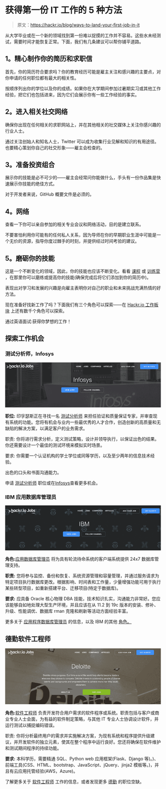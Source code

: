 # 获得第一份 IT 工作的 5 种方法

> 原文：<https://hackr.io/blog/ways-to-land-your-first-job-in-it>

从大学毕业或在一个新的领域找到第一份难以捉摸的工作并不容易。这些水未经测试，需要时间才能恢复正常。下面，我们有几条建议可以帮你铺平道路。

## 1。精心制作你的简历和求职信

首先，你的简历符合要求吗？你的教育经历可能是雇主关注和感兴趣的主要点，对你申请的任何职位都有最大的相关性。

按顺序列出你的学位以及你的成绩。如果你在大学期间参加过暑期实习或其他工作经验，把它们也包括进来，因为它们会展示你有一些工作经验的事实。

## 2。进入相关社交网络

确保你出现在任何相关的求职网站上，并在其他相关的社交媒体上关注你感兴趣的行业人士。

通过关注创始人和知名人士，Twitter 可以成为收集行业见解和知识的有用途径。也要精心策划你自己的社交形象——雇主会检查的。

## 3。准备投资组合

展示你的技能是必不可少的——雇主会经常问你能做什么，手头有一份作品集是快速展示你技能的绝佳方式。

对于开发者来说，GitHub 概要文件是必须的。

## 4。网络

查看一下你可以亲自参加的相关专业会议和网络活动，目的是建立联系。

不要害怕利用你可能有的任何私人关系，因为导师在你的早期职业生涯中可能是一个无价的资源，指导你度过棘手的时刻，并提供经过时间考验的建议。

## 5。磨砺你的技能

这是一个不断变化的领域，因此，你的技能也应该不断变化。看看 [课程](https://hackr.io/blog/best-python-courses) 或 [训练营](https://hackr.io/blog/free-coding-bootcamps) ，在那里你可以磨练或提高你的技能(确保完成后将它们添加到你的简历中)。

表现出对学习和发展的兴趣是向雇主表明你对自己的职业和未来挑战充满热情的好方法。

现在准备好找新工作了吗？下面我们有三个角色可以探索——在 [Hackr.io 工作板块](https://jobs.hackr.io/) 上还有数千个角色可以探索。

通过英语面试:获得你梦想的工作！

## **探索工作机会**

### **测试分析师，Infosys**

![](img/b65eb79f962e52f12bfd9a16aa011831.png)

**职位:** 印孚瑟斯正在寻找一名 [测试分析师](https://jobs.hackr.io/job/test-analyst-at-infosys-3) 来担任验证和质量保证专家，并审查现有系统的功能。您将有机会与业内一些最优秀的人才合作，创造创新的高质量和无缺陷的解决方案，以满足客户的业务需求。

职责: 你将进行需求分析，定义测试策略，设计并领导执行，以保证出色的结果。你还需要设计一个最佳的测试环境来模拟实时场景。

要求: 你需要一个认证机构的学士学位或同等学历，以及至少两年的信息技术经验。

出色的口头和书面沟通能力。

申请 [测试分析师](https://jobs.hackr.io/job/test-analyst-at-infosys-3) 职位或在[Infosys](https://jobs.hackr.io/company/infosys-3)查看更多机会。

### **IBM 应用数据库管理员**

![](img/cecf43022ed4bc4ba7a100bc27b8f392.png)

**角色:**[应用数据库管理员](https://jobs.hackr.io/job/application-database-administrator-3-at-ibm-1) 将为具有轮流待命系统的客户端系统提供 24x7 数据库管理支持。

**职责:** 您将参与监控、备份和恢复、系统资源管理和容量管理，并通过服务请求为特定项目执行数据库更改。根据影响、时间表和工作量，少量增强功能可用于执行某些转型项目，如重新搭建平台、迁移项目(特定于数据库)。

**要求:** 应具备 Oracle 核心物理 DBA 技能，技术知识扎实，沟通能力非常好。您应该能够自如地处理大型生产环境，并且应该在从 11.2 到 19c 版本的安装、修补、升级、性能调优、数据库 rman 克隆和刷新等活动方面经验丰富。

更多关于 [应用程序数据库管理员](https://jobs.hackr.io/job/application-database-administrator-3-at-ibm-1) 的信息，以及 IBM 的其他 [角色。](https://jobs.hackr.io/company/ibm-1)

## 德勤软件工程师

![](img/13765f9a951b3cbff8bb527d02a537bf.png)

**角色:**[软件工程师](https://jobs.hackr.io/job/software-engineer-at-deloitte-4) 负责开发符合用户需求的软件程序或系统。职责包括与客户或商业专业人士会面，为有益的软件制定策略，与其他 IT 专业人士协调设计软件，并运行测试以捕捉编码错误。

职责: 你将分析最终用户的需求并实施解决方案，为现有系统和程序提供升级建议，并开发软件的独立元素，使其在整个程序中运行良好。您还将确保在软件维护和测试期间程序的持续功能。

**要求:** 本科学历，需要精通 SQL、Python web 应用框架(Flask、Django 等)。)、前端工具(CSS、HTML、bootstrap、JavaScript、jQuery、jinja2 模板等。)，并且有云应用托管经验(AWS，Azure)。

了解更多关于 [软件工程师](https://jobs.hackr.io/job/software-engineer-at-deloitte-4) 工作的信息，或者发现更多 [德勤](https://jobs.hackr.io/company/deloitte-4) 的职位空缺。